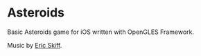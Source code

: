 # Asteroids

Basic Asteroids game for iOS written with OpenGLES Framework.

Music by [Eric Skiff](http://ericskiff.com/music/).